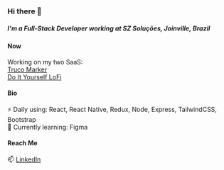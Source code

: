 ### Hi there 👋

<h5>I'm a Full-Stack Developer working at SZ Soluções, Joinville, Brazil</h5>

<h4>Now</h4>

Working on my two SaaS:<br>
<a href="https://marcadordetruco.com.br">Truco Marker</a> <br>
<a href="https://diylofi.com">Do It Yourself LoFi</a>


<h4>Bio</h4>

⚡ Daily using: React, React Native, Redux, Node, Express, TailwindCSS, Bootstrap <br>
🌱 Currently learning: Figma <br>

<h4>Reach Me</h4>
📫 <a href="https://www.linkedin.com/in/sidney-carlini/">LinkedIn</a>
<!--
**Sidneycarlinijr/Sidneycarlinijr** is a ✨ _special_ ✨ repository because its `README.md` (this file) appears on your GitHub profile.

Here are some ideas to get you started:


- 👯 I’m looking to collaborate on ...
- 🤔 I’m looking for help with ...
- 💬 Ask me about ...
- 📫 How to reach me: ...
- 😄 Pronouns: ...
- ⚡ Fun fact: ...
-->
